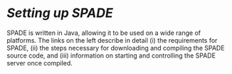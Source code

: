 # _Setting up SPADE_ #

SPADE is written in Java, allowing it to be used on a wide range of platforms. The links on the left describe in detail (i) the requirements for SPADE, (ii) the steps necessary for downloading and compiling the SPADE source code, and (iii) information on starting and controlling the SPADE server once compiled.